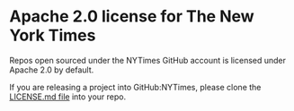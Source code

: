 Apache 2.0 license for The New York Times
=======

Repos open sourced under the NYTimes GitHub account is licensed under Apache 2.0 by default.

If you are releasing a project into GitHub:NYTimes, please clone the [LICENSE.md file](https://github.com/NYTimes/license/blob/master/LICENSE.md) into your repo.
